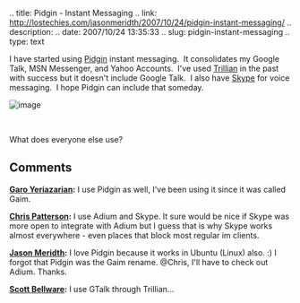.. title: Pidgin - Instant Messaging
.. link: http://lostechies.com/jasonmeridth/2007/10/24/pidgin-instant-messaging/
.. description: 
.. date: 2007/10/24 13:35:33
.. slug: pidgin-instant-messaging
.. type: text


I have started using [Pidgin](http://www.pidgin.im/) instant messaging.  It consolidates my Google Talk, MSN Messenger, and Yahoo Accounts.  I've used [Trillian](http://www.ceruleanstudios.com/) in the past with success but it doesn't include Google Talk.  I also have [Skype](http://www.skype.com/) for voice messaging.  I hope Pidgin can include that someday.

![image](jasonmeridth/files/2011/03PidginInstantMessaging_86B9/image_thumb.png)

 

What does everyone else use?

## Comments

**[Garo Yeriazarian](#166 "2007-10-24 13:55:29"):** I use Pidgin as well, I've been using it since it was called Gaim.

**[Chris Patterson](#167 "2007-10-24 14:34:26"):** I use Adium and Skype. It sure would be nice if Skype was more open to integrate with Adium but I guess that is why Skype works almost everywhere - even places that block most regular im clients.

**[Jason Meridth](#168 "2007-10-24 15:09:00"):** I love Pidgin because it works in Ubuntu (Linux) also. :) I forgot that Pidgin was the Gaim rename. @Chris, I'll have to check out Adium. Thanks.

**[Scott Bellware](#169 "2007-10-24 19:13:21"):** I use GTalk through Trillian...

